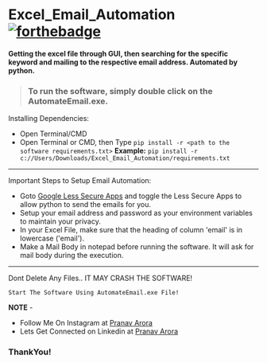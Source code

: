 # Excel_Email_Automation [![forthebadge](https://forthebadge.com/images/badges/made-with-python.svg)](https://forthebadge.com)

**Getting the excel file through GUI, then searching for the specific keyword and mailing to the respective email address. Automated by python.**

> ### To run the software, simply double click on the **AutomateEmail.exe**.


Installing Dependencies:
<br>
* Open Terminal/CMD
* Open Terminal or CMD, then Type ```pip install -r <path to the software requirements.txt>```
**Example:** ```pip install -r c://Users/Downloads/Excel_Email_Automation/requirements.txt```
---

Important Steps to Setup Email Automation:
<br>
* Goto [Google Less Secure Apps](myaccount.google.com/lesssecureapps) and toggle the Less Secure Apps to allow python to send the emails for you.
* Setup your email address and password as your environment variables to maintain your privacy.
* In your Excel File, make sure that the heading of column 'email' is in lowercase ('email').
* Make a Mail Body in notepad before running the software. It will ask for mail body during the execution.

---

Dont Delete Any Files.. IT MAY CRASH THE SOFTWARE!

```Start The Software Using AutomateEmail.exe File!```

**NOTE** - 

* Follow Me On Instagram at [Pranav Arora](https://www.instagram.com/arorapranav187)
* Lets Get Connected on Linkedin at [Pranav Arora](https://www.linkedin.com/in/pranav-arora-354b71bb/)


### ThankYou!

